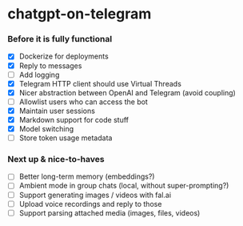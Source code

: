 # chatgpt-on-telegram

### Before it is fully functional

- [x] Dockerize for deployments
- [x] Reply to messages
- [ ] Add logging
- [x] Telegram HTTP client should use Virtual Threads
- [x] Nicer abstraction between OpenAI and Telegram (avoid coupling)
- [ ] Allowlist users who can access the bot
- [x] Maintain user sessions
- [x] Markdown support for code stuff
- [x] Model switching
- [ ] Store token usage metadata

### Next up & nice-to-haves

- [ ] Better long-term memory (embeddings?)
- [ ] Ambient mode in group chats (local, without super-prompting?)
- [ ] Support generating images / videos with fal.ai
- [ ] Upload voice recordings and reply to those
- [ ] Support parsing attached media (images, files, videos)

